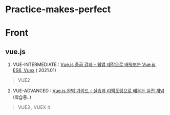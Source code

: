 # Practice-makes-perfect

Front
=============

vue.js
-------

1. VUE-INTERMEDIATE : [Vue.js 중급 강좌 - 웹앱 제작으로 배워보는 Vue.js, ES6, Vuex](https://www.inflearn.com/course/vue-pwa-vue-js-중급) (
2021.01)
> VUE2
2. VUE-ADVANCED : [Vue.js 완벽 가이드 - 실습과 리팩토링으로 배우는 실전 개념](https://www.inflearn.com/course/vue-js) (학습중..)
> VUE3 , VUEX 4
